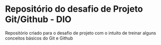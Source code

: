 # Repositório do desafio de Projeto Git/Github - DIO
Repositório criado para o desafio de projeto com o intuito de treinar alguns conceitos básicos do Git e Github



